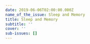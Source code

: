 ```yaml
---
date: 2019-06-06T02:00:00.000Z
name_of_the_issue: Sleep and Memory
title: Sleep and Memory
subtitle: ''
cover: ''
sub-issues: []
---
```


